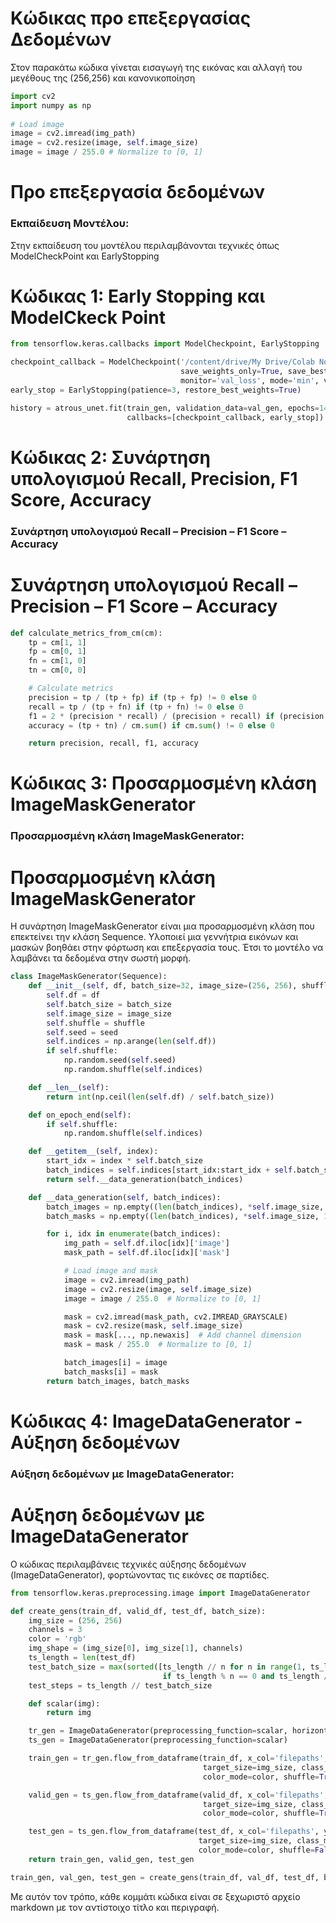# Κώδικας προ επεξεργασίας Δεδομένων

Στον παρακάτω κώδικα γίνεται εισαγωγή της εικόνας και αλλαγή του μεγέθους της (256,256) και κανονικοποίηση

```python
import cv2 
import numpy as np 
 
# Load image 
image = cv2.imread(img_path) 
image = cv2.resize(image, self.image_size) 
image = image / 255.0 # Normalize to [0, 1] 

```
# Προ επεξεργασία δεδομένων

### Εκπαίδευση Μοντέλου:
Στην εκπαίδευση του μοντέλου περιλαμβάνονται τεχνικές όπως ModelCheckPoint και EarlyStopping

# Κώδικας 1: Early Stopping και ModelCkeck Point

```python
from tensorflow.keras.callbacks import ModelCheckpoint, EarlyStopping 

checkpoint_callback = ModelCheckpoint('/content/drive/My Drive/Colab Notebooks/model_checkpoint.h5', 
                                      save_weights_only=True, save_best_only=True, 
                                      monitor='val_loss', mode='min', verbose=1) 
early_stop = EarlyStopping(patience=3, restore_best_weights=True) 

history = atrous_unet.fit(train_gen, validation_data=val_gen, epochs=14, 
                          callbacks=[checkpoint_callback, early_stop]) 

```
# Κώδικας 2: Συνάρτηση υπολογισμού Recall, Precision, F1 Score, Accuracy

### Συνάρτηση υπολογισμού Recall – Precision – F1 Score – Accuracy

# Συνάρτηση υπολογισμού Recall – Precision – F1 Score – Accuracy

```python
def calculate_metrics_from_cm(cm): 
    tp = cm[1, 1] 
    fp = cm[0, 1] 
    fn = cm[1, 0] 
    tn = cm[0, 0] 

    # Calculate metrics 
    precision = tp / (tp + fp) if (tp + fp) != 0 else 0 
    recall = tp / (tp + fn) if (tp + fn) != 0 else 0 
    f1 = 2 * (precision * recall) / (precision + recall) if (precision + recall) != 0 else 0 
    accuracy = (tp + tn) / cm.sum() if cm.sum() != 0 else 0 

    return precision, recall, f1, accuracy  

```
# Κώδικας 3: Προσαρμοσμένη κλάση ImageMaskGenerator

### Προσαρμοσμένη κλάση ImageMaskGenerator:

# Προσαρμοσμένη κλάση ImageMaskGenerator

Η συνάρτηση ImageMaskGenerator είναι μια προσαρμοσμένη κλάση που επεκτείνει την κλάση Sequence. Υλοποιεί μια γεννήτρια εικόνων και μασκών βοηθάει στην φόρτωση και επεξεργασία τους. Έτσι το μοντέλο να λαμβάνει τα δεδομένα στην σωστή μορφή.

```python
class ImageMaskGenerator(Sequence): 
    def __init__(self, df, batch_size=32, image_size=(256, 256), shuffle=True, seed=None): 
        self.df = df 
        self.batch_size = batch_size 
        self.image_size = image_size 
        self.shuffle = shuffle 
        self.seed = seed 
        self.indices = np.arange(len(self.df)) 
        if self.shuffle: 
            np.random.seed(self.seed) 
            np.random.shuffle(self.indices) 

    def __len__(self): 
        return int(np.ceil(len(self.df) / self.batch_size)) 

    def on_epoch_end(self): 
        if self.shuffle: 
            np.random.shuffle(self.indices) 

    def __getitem__(self, index): 
        start_idx = index * self.batch_size 
        batch_indices = self.indices[start_idx:start_idx + self.batch_size] 
        return self.__data_generation(batch_indices) 

    def __data_generation(self, batch_indices): 
        batch_images = np.empty((len(batch_indices), *self.image_size, 3), dtype=np.float32) 
        batch_masks = np.empty((len(batch_indices), *self.image_size, 1), dtype=np.float32) 

        for i, idx in enumerate(batch_indices): 
            img_path = self.df.iloc[idx]['image'] 
            mask_path = self.df.iloc[idx]['mask'] 

            # Load image and mask 
            image = cv2.imread(img_path) 
            image = cv2.resize(image, self.image_size) 
            image = image / 255.0  # Normalize to [0, 1] 

            mask = cv2.imread(mask_path, cv2.IMREAD_GRAYSCALE) 
            mask = cv2.resize(mask, self.image_size) 
            mask = mask[..., np.newaxis]  # Add channel dimension 
            mask = mask / 255.0  # Normalize to [0, 1] 

            batch_images[i] = image 
            batch_masks[i] = mask 
        return batch_images, batch_masks  
```

# Κώδικας 4: ImageDataGenerator - Αύξηση δεδομένων

### Αύξηση δεδομένων με ImageDataGenerator:

# Αύξηση δεδομένων με ImageDataGenerator

Ο κώδικας περιλαμβάνεις τεχνικές αύξησης δεδομένων (ImageDataGenerator), φορτώνοντας τις εικόνες σε παρτίδες.

```python
from tensorflow.keras.preprocessing.image import ImageDataGenerator 

def create_gens(train_df, valid_df, test_df, batch_size): 
    img_size = (256, 256) 
    channels = 3 
    color = 'rgb' 
    img_shape = (img_size[0], img_size[1], channels) 
    ts_length = len(test_df) 
    test_batch_size = max(sorted([ts_length // n for n in range(1, ts_length + 1) 
                                  if ts_length % n == 0 and ts_length / n <= 80])) 
    test_steps = ts_length // test_batch_size 

    def scalar(img): 
        return img 

    tr_gen = ImageDataGenerator(preprocessing_function=scalar, horizontal_flip=True) 
    ts_gen = ImageDataGenerator(preprocessing_function=scalar) 

    train_gen = tr_gen.flow_from_dataframe(train_df, x_col='filepaths', y_col='labels', 
                                           target_size=img_size, class_mode='categorical', 
                                           color_mode=color, shuffle=True, batch_size=batch_size) 

    valid_gen = ts_gen.flow_from_dataframe(valid_df, x_col='filepaths', y_col='labels', 
                                           target_size=img_size, class_mode='categorical', 
                                           color_mode=color, shuffle=True, batch_size=batch_size) 

    test_gen = ts_gen.flow_from_dataframe(test_df, x_col='filepaths', y_col='labels', 
                                          target_size=img_size, class_mode='categorical', 
                                          color_mode=color, shuffle=False, batch_size=test_batch_size) 
    return train_gen, valid_gen, test_gen 

train_gen, val_gen, test_gen = create_gens(train_df, val_df, test_df, batch_size=32)

```


Με αυτόν τον τρόπο, κάθε κομμάτι κώδικα είναι σε ξεχωριστό αρχείο markdown με τον αντίστοιχο τίτλο και περιγραφή.





